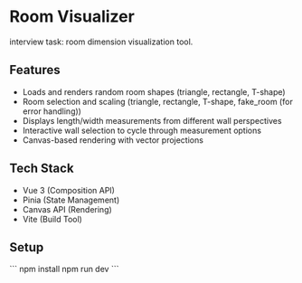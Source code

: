 # Room Visualizer
interview task: room dimension visualization tool.

## Features
- Loads and renders random room shapes (triangle, rectangle, T-shape)
- Room selection and scaling (triangle, rectangle, T-shape, fake_room (for error handling))
- Displays length/width measurements from different wall perspectives
- Interactive wall selection to cycle through measurement options
- Canvas-based rendering with vector projections

## Tech Stack
- Vue 3 (Composition API)
- Pinia (State Management)
- Canvas API (Rendering)
- Vite (Build Tool)

## Setup
\`\`\`
npm install
npm run dev
\`\`\`